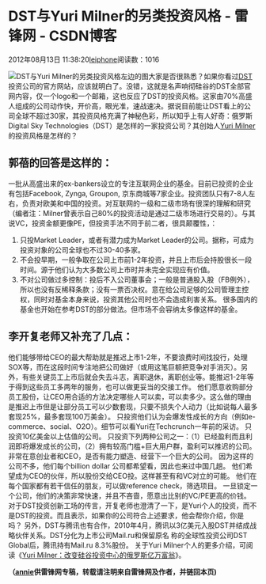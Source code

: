 
# DST与Yuri Milner的另类投资风格 - 雷锋网 - CSDN博客


2012年08月13日 11:38:20[leiphone](https://me.csdn.net/leiphone)阅读数：1016


![DST与Yuri Milner的另类投资风格](http://www.leiphone.com/wp-content/uploads/2012/08/dst1-150x150.jpg)左边的图大家是否很熟悉？如果你看过[DST](http://www.leiphone.com/tag/dst)投资公司的官方网站，应该就明白了。没错，这就是名声响彻硅谷的DST全部官网内容，仅一个logo和一个邮箱，这也反应了DST的投资风格。这家由70%高盛人组成的公司动作快，开价高，眼光准，速战速决。据说目前能让DST看上的公司全球不超过30家，其投资风格充满了神秘色彩，所以知乎上有人好奇：俄罗斯
 Digital Sky Technologies（DST）是怎样的一家投资公司？其创始人[Yuri
 Milner](http://www.leiphone.com/tag/yuri-milner)的投资风格是怎样的？
## 郭蓓的回答是这样的：
一批从高盛出来的ex-bankers设立的专注互联网企业的基金。目前已投资的企业有包括Facebook, Zynga, Groupon, 京东商城等7家企业。投资团队只有7-8人左右，负责对欧美和中国的投资。对互联网的一级和二级市场有很深的理解和研究（编者注：Milner曾表示自己80%的投资活动是通过二级市场进行交易的）。与其说VC，投资金额更像PE，但投资手法不同于前二者，很具颠覆性，：
1. 只投Market Leader，或者有潜力成为Market Leader的公司。据称，可成为投资对象的公司全球也不过30-40多家。
2. 不会投早期，一般争取在公司上市前1-2年投资，并且上市后会持股很长一段时间。源于他们认为大多数公司上市时并未完全实现应有价值。
3. 不对公司做过多控制：投后不入公司董事会；一般是普通股入股（FB例外），所以也没有反稀释条款；没有一票否决权。意在给公司足够的公司管理主控权，同时对基金本身来说，投资其他公司时也不会造成利害关系。
很多国内的基金也开始在参考DST的部分做法。但市场不会容纳太多像这样的基金。
## 李开复老师又补充了几点：
他们能够带给CEO的最大帮助就是推迟上市1-2年，不要浪费时间找投行，处理SOX等，而在这段时间专注地把公司做好（或用这笔巨额把竞争对手消灭）。另外，有些关键员工上市后就会失去斗志，离职退休，离职创业等。能推迟1-2年等于得到这些员工多两年的服务，也可以做更妥当的交接工作。
他们愿意收购部分员工股份，让CEO用合适的方法决定哪些人可以卖，可以卖多少。这么做的理由是推迟上市但是让部分员工可以少数套现，只要不损失个人动力（比如说每人最多套现25%，最多套现100万美金）。
只投资他们认为会爆发性成长的方向（例如e-commerce、social、O2O）。细节可以看Yuri在Techcrunch一年前的采访。
只投资10亿美金以上估值的公司。
只投资下列两种公司之一：（1）已经盈利而且利润即将爆发成长的公司，（2）拥有较高门槛+巨大用户群，盈利可以推迟的公司。
非常在意创业者和CEO，是否有能力塑造、经营下一个巨大的公司。
因为这样的公司不多，他们每个billion dollar 公司都希望看，因此也来过中国几趟。
他们希望成为CEO的伙伴，所以股份交给CEO投。这样甚至有和VC对立的可能。
他们在每个国家都有若干信任的朋友，可以做reference check，筛选项目。
一旦锁定一个公司，他们的决策非常快速，并且不吝啬，愿意出比别的VC/PE更高的价钱。
对于DST投资创新工场的传言，开复老师也澄清了一下，是Yuri个人的投资，而不是DST的投资。而且表示，如果你的公司符合上述要求，他会帮你介绍，你是吗？
另外，DST与腾讯也有合作，2010年4月，腾讯以3亿美元入股DST并结成战略伙伴关系。DST分化为上市公司Mail.ru和保留原名 称的全球性投资公司DST Global后，腾讯持有Mail.ru 8.3%股份。
关于Yuri Milner个人的更多介绍，可阅读《[Yuri
 Milner：改变硅谷投资中心的俄罗斯亿万富翁](http://www.leiphone.com/0803-annie-yuri-milner.html)》。

**（****[annie](http://www.leiphone.com/author/annie)****供****雷锋网****专稿，转载请注明来自雷锋网及作者，并链回本页)**

